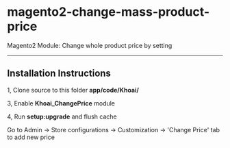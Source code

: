 # magento2-change-mass-product-price
Magento2 Module: Change whole product price by setting

-------------------------
Installation Instructions
-------------------------

1, Clone source to this folder <strong>app/code/Khoai/</strong> 

3, Enable <strong>Khoai_ChangePrice</strong> module

4, Run **setup:upgrade** and flush cache

Go to Admin -> Store configurations -> Customization -> 'Change Price' tab to add new price

